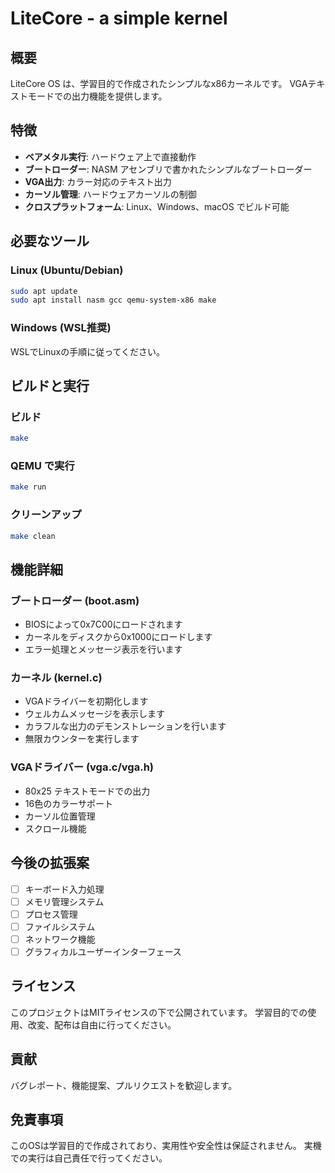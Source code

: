 # LiteCore  - a simple kernel
## 概要
LiteCore OS は、学習目的で作成されたシンプルなx86カーネルです。
VGAテキストモードでの出力機能を提供します。

## 特徴
- **ベアメタル実行**: ハードウェア上で直接動作
- **ブートローダー**: NASM アセンブリで書かれたシンプルなブートローダー
- **VGA出力**: カラー対応のテキスト出力
- **カーソル管理**: ハードウェアカーソルの制御
- **クロスプラットフォーム**: Linux、Windows、macOS でビルド可能

## 必要なツール
### Linux (Ubuntu/Debian)
```bash
sudo apt update
sudo apt install nasm gcc qemu-system-x86 make
```

### Windows (WSL推奨)
WSLでLinuxの手順に従ってください。

## ビルドと実行

### ビルド
```bash
make
```

### QEMU で実行
```bash
make run
```

### クリーンアップ
```bash
make clean
```

## 機能詳細

### ブートローダー (boot.asm)
- BIOSによって0x7C00にロードされます
- カーネルをディスクから0x1000にロードします
- エラー処理とメッセージ表示を行います

### カーネル (kernel.c)
- VGAドライバーを初期化します
- ウェルカムメッセージを表示します
- カラフルな出力のデモンストレーションを行います
- 無限カウンターを実行します

### VGAドライバー (vga.c/vga.h)
- 80x25 テキストモードでの出力
- 16色のカラーサポート
- カーソル位置管理
- スクロール機能

## 今後の拡張案

- [ ] キーボード入力処理
- [ ] メモリ管理システム
- [ ] プロセス管理
- [ ] ファイルシステム
- [ ] ネットワーク機能
- [ ] グラフィカルユーザーインターフェース

## ライセンス

このプロジェクトはMITライセンスの下で公開されています。
学習目的での使用、改変、配布は自由に行ってください。

## 貢献

バグレポート、機能提案、プルリクエストを歓迎します。

## 免責事項

このOSは学習目的で作成されており、実用性や安全性は保証されません。
実機での実行は自己責任で行ってください。

